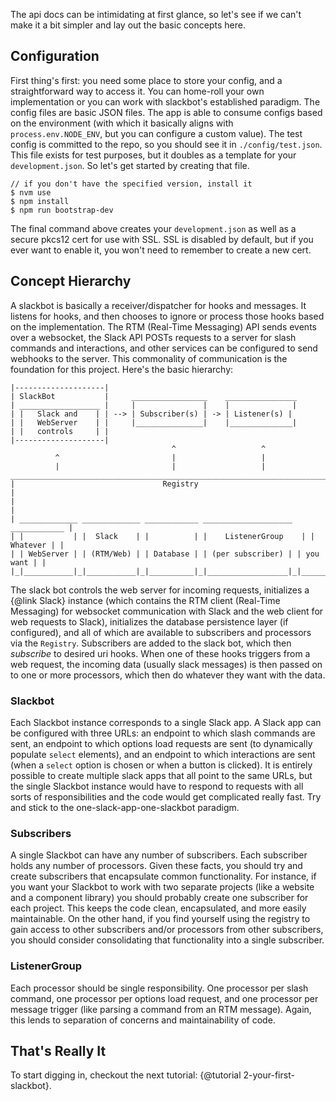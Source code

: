 The api docs can be intimidating at first glance, so let's see if we can't make it a bit simpler and lay out the basic concepts here.

Configuration
-------------

First thing's first: you need some place to store your config, and a straightforward way to access it. You can home-roll your own implementation or you can work with slackbot's established paradigm. The config files are basic JSON files. The app is able to consume configs based on the environment (with which it basically aligns with `process.env.NODE_ENV`, but you can configure a custom value). The test config is committed to the repo, so you should see it in `./config/test.json`. This file exists for test purposes, but it doubles as a template for your `development.json`. So let's get started by creating that file.
```
// if you don't have the specified version, install it
$ nvm use
$ npm install
$ npm run bootstrap-dev
```

The final command above creates your `development.json` as well as a secure pkcs12 cert for use with SSL. SSL is disabled by default, but if you ever want to enable it, you won't need to remember to create a new cert.


Concept Hierarchy
-----------------

A slackbot is basically a receiver/dispatcher for hooks and messages. It listens for hooks, and then chooses to ignore or process those hooks based on the implementation. The RTM (Real-Time Messaging) API sends events over a websocket, the Slack API POSTs requests to a server for slash commands and interactions, and other services can be configured to send webhooks to the server. This commonality of communication is the foundation for this project. Here's the basic hierarchy:
```
|--------------------|
| SlackBot           |     _________________    ________________
| __________________ |     |               |    |              |
| |   Slack and    | | --> | Subscriber(s) | -> | Listener(s) |
| |   WebServer    | |     |_______________|    |______________|
| |   controls     | |
|--------------------|
                                    ^                   ^
          ^                         |                   |
          |                         |                   |
______________________________________________________________________________
|                                 Registry                                   |
|                                                                            |
| _____________ _____________ ____________ ____________________ ____________ |
| |           | |  Slack    | |          | |    ListenerGroup    | | Whatever | |
| | WebServer | | (RTM/Web) | | Database | | (per subscriber) | | you want | |
|_|___________|_|___________|_|__________|_|__________________|_|__________|_|
```

The slack bot controls the web server for incoming requests, initializes a {@link Slack} instance (which contains the RTM client (Real-Time Messaging) for websocket communication with Slack and the web client for web requests to Slack), initializes the database persistence layer (if configured), and all of which are available to subscribers and processors via the `Registry`. Subscribers are added
to the slack bot, which then _subscribe_ to desired uri hooks. When one of these hooks triggers from a web request, the incoming data (usually slack messages) is then passed on to one or more processors, which then do whatever they want with the data.

### Slackbot

Each Slackbot instance corresponds to a single Slack app. A Slack app can be configured with three URLs: an endpoint to which slash commands are sent, an endpoint to which options load requests are sent (to dynamically populate `select` elements), and an endpoint to which interactions are sent (when a `select` option is chosen or when a button is clicked). It is entirely possible to create multiple slack apps that all point to the same URLs, but the single Slackbot instance would have to respond to requests with all sorts of responsibilities and the code would get complicated really fast. Try and stick to the one-slack-app-one-slackbot paradigm.

### Subscribers

A single Slackbot can have any number of subscribers. Each subscriber holds any number of processors. Given these facts, you should try and create subscribers that encapsulate common functionality. For instance, if you want your Slackbot to work with two separate projects (like a website and a component library) you should probably create one subscriber for each project. This keeps the code clean, encapsulated, and more easily maintainable. On the other hand, if you find yourself using the registry to gain access to other subscribers and/or processors from other subscribers, you should consider consolidating that functionality into a single subscriber.

### ListenerGroup

Each processor should be single responsibility. One processor per slash command, one processor per options load request, and one processor per message trigger (like parsing a command from an RTM message). Again, this lends to separation of concerns and maintainability of code.


That's Really It
----------------
To start digging in, checkout the next tutorial: {@tutorial 2-your-first-slackbot}.
